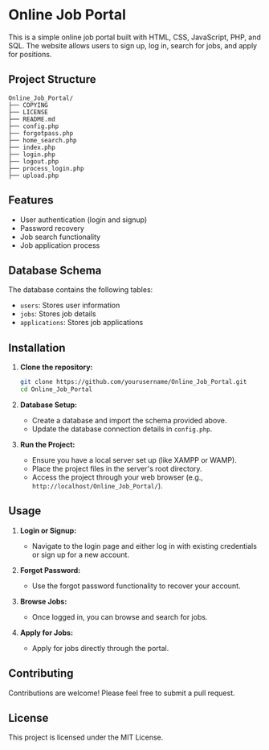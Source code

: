 # Online Job Portal

This is a simple online job portal built with HTML, CSS, JavaScript, PHP, and SQL. The website allows users to sign up, log in, search for jobs, and apply for positions.

## Project Structure

```
Online_Job_Portal/
├── COPYING
├── LICENSE
├── README.md
├── config.php
├── forgotpass.php
├── home_search.php
├── index.php
├── login.php
├── logout.php
├── process_login.php
├── upload.php
```

## Features

- User authentication (login and signup)
- Password recovery
- Job search functionality
- Job application process

## Database Schema

The database contains the following tables:

- `users`: Stores user information
- `jobs`: Stores job details
- `applications`: Stores job applications

## Installation

1. **Clone the repository:**

   ```bash
   git clone https://github.com/yourusername/Online_Job_Portal.git
   cd Online_Job_Portal
   ```

2. **Database Setup:**
   
   - Create a database and import the schema provided above.
   - Update the database connection details in `config.php`.

3. **Run the Project:**

   - Ensure you have a local server set up (like XAMPP or WAMP).
   - Place the project files in the server's root directory.
   - Access the project through your web browser (e.g., `http://localhost/Online_Job_Portal/`).

## Usage

1. **Login or Signup:**
   - Navigate to the login page and either log in with existing credentials or sign up for a new account.

2. **Forgot Password:**
   - Use the forgot password functionality to recover your account.

3. **Browse Jobs:**
   - Once logged in, you can browse and search for jobs.

4. **Apply for Jobs:**
   - Apply for jobs directly through the portal.

## Contributing

Contributions are welcome! Please feel free to submit a pull request.

## License

This project is licensed under the MIT License.
```

